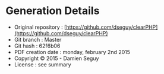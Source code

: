 Generation Details
==================

* Original repository : [https://github.com/dseguy/clearPHP](https://github.com/dseguy/clearPHP)
* Git branch : Master
* Git hash : 62f6b06
* PDF creation date : monday, february 2nd 2015
* Copyright &copy; 2015 - Damien Seguy
* License : see summary